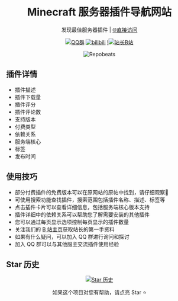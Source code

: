 <div align="center">

# Minecraft 服务器插件导航网站
发现最佳服务器插件 | [🌐直接访问](https://mcplugin.netlify.app/)

[![QQ群](https://img.shields.io/badge/-QQ%E7%BE%A4%EF%BD%9C684957856-blue?style=flat&logo=QQ)](https://qm.qq.com/q/Ghue9KRxi8)
[![bilibili](https://img.shields.io/badge/-bilibili%E8%A7%86%E9%A2%91%EF%BD%9CBV1wZvPzXENR-%23FB7299?style=flat&logo=bilibili)](https://www.bilibili.com/video/BV1wZvPzXENR)
[!![站长B站](https://api.visitorbadge.io/api/visitors?path=https%3A%2F%2Fspace.bilibili.com%2F375148183&label=%E4%B8%80%E5%8F%AA%E9%87%8E%E7%94%9F%E3%81%AE%E5%8D%A1%E6%B2%83&labelColor=%23f0f0f0&countColor=%23697689)](https://space.bilibili.com/375148183)

![Repobeats](https://repobeats.axiom.co/api/embed/f16b160ea419610190dff30d327b56ad37f2e86e.svg "Repobeats analytics image")

</div>

## 插件详情
- 插件描述
- 插件下载量
- 插件评分
- 插件评论数
- 支持版本
- 付费类型
- 依赖关系
- 服务端核心
- 标签
- 发布时间

## 使用技巧
- 部分付费插件的免费版本可以在原网站的原帖中找到，请仔细观察👀
- 可使用搜索功能查找插件，搜索范围包括插件名称、描述、标签等
- 点击插件卡片可以查看详细信息，包括服务端核心版本支持
- 插件详细中的依赖关系可以帮助您了解需要安装的其他插件
- 您可以通过每页显示选项控制每页显示的插件数量
- 关注我们的 [B 站主页](https://space.bilibili.com/375148183)获取站长的第一手资料
- 如果有什么疑问，可以加入 QQ 群进行询问和探讨
- 加入 QQ 群可以与其他服主交流插件使用经验

## Star 历史

<div align="center">

[![Star 历史](https://starchart.cc/Kauo7420/Kauo7420.svg?variant=adaptive)](https://starchart.cc/Kauo7420/Kauo7420)

如果这个项目对您有帮助，请点亮 Star ⭐
</div>
